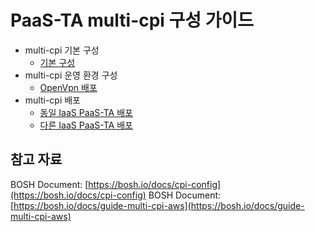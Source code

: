 # PaaS-TA multi-cpi 구성 가이드
- multi-cpi 기본 구성 
  - [기본 구성](./guide/PAAS-TA_MULTI_CPI_DEFAULT_GUIDE_V1.0.md)  
- multi-cpi 운영 환경 구성  
  - [OpenVpn 배포](https://github.com/jinhyojin/openvpn-deployment/README.md)
- multi-cpi 배포 
  - [동일 IaaS PaaS-TA 배포](./guide/PAAS-TA_MULTI_CPI_SAME_GUIDE_V1.0.md)
  - [다른 IaaS PaaS-TA 배포](./guide/PAAS-TA_MULTI_CPI_DIFF_GUIDE_V1.0.md)

## 참고 자료
BOSH Document: [https://bosh.io/docs/cpi-config](https://bosh.io/docs/cpi-config)
BOSH Document: [https://bosh.io/docs/guide-multi-cpi-aws](https://bosh.io/docs/guide-multi-cpi-aws)

